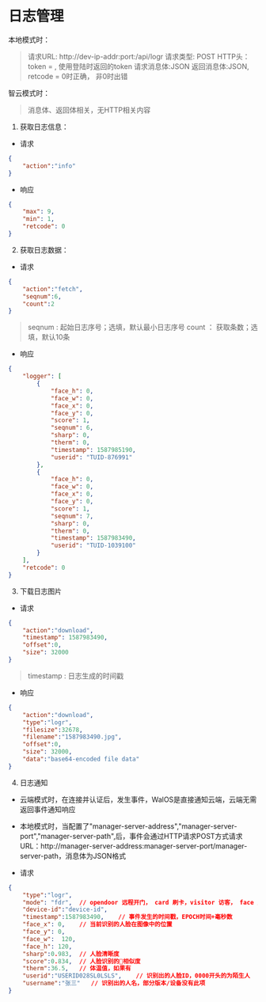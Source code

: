 # 日志管理

本地模式时：
>请求URL: http://dev-ip-addr:port:/api/logr
>请求类型: POST
>HTTP头：token = , 使用登陆时返回的token
>请求消息体:JSON
>返回消息体:JSON, retcode = 0时正确， 非0时出错

智云模式时：
>消息体、返回体相关，无HTTP相关内容

1. 获取日志信息：

- 请求

```json
{
    "action":"info"
}
```

- 响应

```json
{
    "max": 9,
    "min": 1,
    "retcode": 0
}
```

2. 获取日志数据：

- 请求

```json
{
    "action":"fetch",
    "seqnum":6,
    "count":2
}
```

>seqnum : 起始日志序号；选填，默认最小日志序号
>count ： 获取条数；选填，默认10条

- 响应

```json
{
    "logger": [
        {
            "face_h": 0,
            "face_w": 0,
            "face_x": 0,
            "face_y": 0,
            "score": 1,
            "seqnum": 6,
            "sharp": 0,
            "therm": 0,    
            "timestamp": 1587985190,
            "userid": "TUID-876991"
        },
        {
            "face_h": 0,
            "face_w": 0,
            "face_x": 0,
            "face_y": 0,
            "score": 1,
            "seqnum": 7,
            "sharp": 0,
            "therm": 0, 
            "timestamp": 1587983490,
            "userid": "TUID-1039100"
        }
    ],
    "retcode": 0
}
```

3. 下载日志图片

- 请求

```json
{
    "action":"download",
    "timestamp": 1587983490,
    "offset":0,
    "size": 32000
}
```

> timestamp : 日志生成的时间戳

- 响应

```json
{
    "action":"download",
    "type":"logr",
    "filesize":32678,
    "filename":"1587983490.jpg",
    "offset":0,
    "size": 32000,
    "data":"base64-encoded file data"
}
```

4. 日志通知

- 云端模式时，在连接并认证后，发生事件，WalOS是直接通知云端，云端无需返回事件通知响应
- 本地模式时，当配置了"manager-server-address","manager-server-port","manager-server-path",后，事件会通过HTTP请求POST方式请求URL：http://manager-server-address:manager-server-port/manager-server-path，消息体为JSON格式

- 请求

```json
{ 
    "type":"logr",
    "mode": "fdr",  // opendoor 远程开门， card 刷卡，visitor 访客， face 人脸识别
    "device-id":"device-id",
    "timestamp":1587983490,    // 事件发生的时间戳，EPOCH时间+毫秒数
    "face_x": 0,    // 当前识别的人脸在图像中的位置
    "face_y": 0,
    "face_w":  120,
    "face_h": 120,
    "sharp":0.983,  // 人脸清晰度
    "score":0.834,  // 人脸识别的相似度
    "therm":36.5,   // 体温值，如果有
    "userid":"USERID028SL0LSLS",    // 识别出的人脸ID，0000开头的为陌生人
    "username":"张三"   // 识别出的人名，部分版本/设备没有此项
}
```
